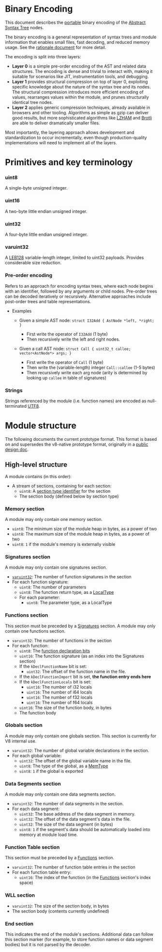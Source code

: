 # Binary Encoding

This document describes the [portable](Portability.md) binary encoding of the
[Abstract Syntax Tree](AstSemantics.md) nodes.

The binary encoding is a general representation of syntax trees and module
information that enables small files, fast decoding, and reduced memory usage.
See the [rationale document](Rationale.md#why-a-binary-encoding) for more detail.

The encoding is split into three layers:

* **Layer 0** is a simple pre-order encoding of the AST and related data structures.
  The encoding is dense and trivial to interact with, making it suitable for
  scenarios like JIT, instrumentation tools, and debugging.
* **Layer 1** provides structural compression on top of layer 0, exploiting
  specific knowledge about the nature of the syntax tree and its nodes.
  The structural compression introduces more efficient encoding of values, 
  rearranges values within the module, and prunes structurally identical
  tree nodes.
* **Layer 2** applies generic compression techniques, already available
  in browsers and other tooling. Algorithms as simple as gzip can deliver
  good results, but more sophisticated algorithms like 
  [LZHAM](https://github.com/richgel999/lzham_codec) and
  [Brotli](https://datatracker.ietf.org/doc/draft-alakuijala-brotli/) are able
  to deliver dramatically smaller files.

Most importantly, the layering approach allows development and standardization to
occur incrementally, even though production-quality implementations will need to
implement all of the layers.

# Primitives and key terminology

### uint8
A single-byte unsigned integer.

### uint16
A two-byte little endian unsigned integer.

### uint32
A four-byte little endian unsigned integer.

### varuint32
A [LEB128](https://en.wikipedia.org/wiki/LEB128) variable-length integer, limited to uint32 payloads. Provides considerable size reduction.

### Pre-order encoding
Refers to an approach for encoding syntax trees, where each node begins with an identifier, followed by any arguments or child nodes.
Pre-order trees can be decoded iteratively or recursively. Alternative approaches include post-order trees and table representations.

* Examples
  * Given a simple AST node: `struct I32Add { AstNode *left, *right; }`
    * First write the operator of `I32Add` (1 byte)
    * Then recursively write the left and right nodes.

  * Given a call AST node: `struct Call { uint32_t callee; vector<AstNode*> args; }`
    * First write the operator of `Call` (1 byte)
    * Then write the (variable-length) integer `Call::callee` (1-5 bytes)
    * Then recursively write each arg node (arity is determined by looking up `callee` in table of signatures)

### Strings
Strings referenced by the module (i.e. function names) are encoded as null-terminated [UTF8](http://unicode.org/faq/utf_bom.html#UTF8).

# Module structure

The following documents the current prototype format. This format is based on and supersedes the v8-native prototype format, originally in a [public design doc](https://docs.google.com/document/d/1-G11CnMA0My20KI9D7dBR6ZCPOBCRD0oCH6SHCPFGx0/edit?usp=sharing).

## High-level structure
A module contains (in this order):
* A stream of sections, containing for each section:
  - ```uint8```: A [section type identifier](https://github.com/v8/v8/blob/master/src/wasm/wasm-module.h#L26) for the section
  - The section body (defined below by section type)

### Memory section
A module may only contain one memory section.

* ```uint8```: The minimum size of the module heap in bytes, as a power of two
* ```uint8```: The maximum size of the module heap in bytes, as a power of two
* ```uint8```: ```1``` if the module's memory is externally visible

### Signatures section
A module may only contain one signatures section.

* [```varuint32```](#varuint32): The number of function signatures in the section
* For each function signature:
  - ```uint8```: The number of parameters
  - ```uint8```: The function return type, as a [LocalType](https://github.com/v8/v8/blob/master/src/wasm/wasm-opcodes.h#L16)
  - For each parameter:
    + ```uint8```: The parameter type, as a LocalType

### Functions section
This section must be preceded by a [Signatures](#signatures-section) section. A module may only contain one functions section.

* ```varuint32```: The number of functions in the section
* For each function:
  - ```uint8```: The [function declaration bits](https://github.com/v8/v8/blob/master/src/wasm/wasm-module.h#L39)
  - ```uint16```: The function signature (as an index into the Signatures section)
  - If the ```kDeclFunctionName``` bit is set:
    + ```uint32```: The offset of the function name in the file.
  - If the ```kDeclFunctionImport``` bit is set, **the function entry ends here**
  - If the ```kDeclFunctionLocals``` bit is set:
    + ```uint16```: The number of i32 locals
    + ```uint16```: The number of i64 locals
    + ```uint16```: The number of f32 locals
    + ```uint16```: The number of f64 locals
  - ```uint16```: The size of the function body, in bytes
  - The function body

### Globals section
A module may only contain one globals section. This section is currently for V8 internal use.

* ```varuint32```: The number of global variable declarations in the section.
* For each global variable:
  - ```uint32```: The offset of the global variable name in the file.
  - ```uint8```: The type of the global, as a [MemType](https://github.com/v8/v8/blob/master/src/wasm/wasm-opcodes.h#L25)
  - ```uint8```: ```1``` if the global is exported

### Data Segments section
A module may only contain one data segments section.

* ```varuint32```: The number of data segments in the section.
* For each data segment:
  - ```uint32```: The base address of the data segment in memory.
  - ```uint32```: The offset of the data segment's data in the file.
  - ```uint32```: The size of the data segment (in bytes)
  - ```uint8```: ```1``` if the segment's data should be automatically loaded into memory at module load time.

### Function Table section
This section must be preceded by a [Functions](#functions-section) section.

* ```varuint32```: The number of function table entries in the section
* For each function table entry:
  - ```uint16```: The index of the function (in the [Functions](#functions-section) section's index space)

### WLL section

* ```varuint32```: The size of the section body, in bytes
* The section body (contents currently undefined)

### End section
This indicates the end of the module's sections. Additional data can follow this section marker (for example, to store function names or data segment bodies) but it is not parsed by the decoder.

